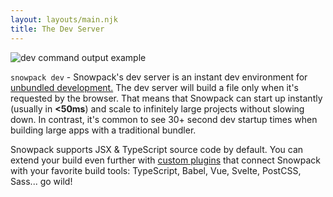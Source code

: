 ```yaml
---
layout: layouts/main.njk
title: The Dev Server
---
```


![dev command output example](/img/snowpack-dev-startup-2.png)

`snowpack dev` - Snowpack's dev server is an instant dev environment for [unbundled development.](#unbundled-development) The dev server will build a file only when it's requested by the browser. That means that Snowpack can start up instantly (usually in **<50ms**) and scale to infinitely large projects without slowing down. In contrast, it's common to see 30+ second dev startup times when building large apps with a traditional bundler.

Snowpack supports JSX & TypeScript source code by default. You can extend your build even further with [custom plugins](#plugins) that connect Snowpack with your favorite build tools: TypeScript, Babel, Vue, Svelte, PostCSS, Sass... go wild!
